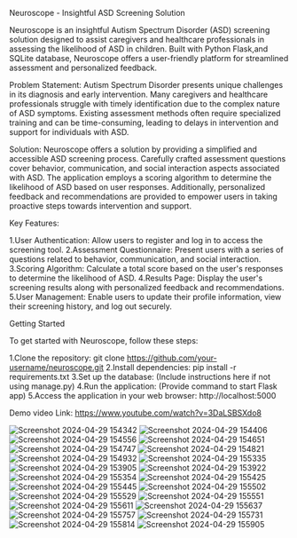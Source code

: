 Neuroscope - Insightful ASD Screening Solution

Neuroscope is an insightful Autism Spectrum Disorder (ASD) screening solution designed to assist caregivers and healthcare professionals in assessing the likelihood of ASD in children. Built with Python Flask,and SQLite database, Neuroscope offers a user-friendly platform for streamlined assessment and personalized feedback.

Problem Statement:
Autism Spectrum Disorder presents unique challenges in its diagnosis and early intervention. Many caregivers and healthcare professionals struggle with timely identification due to the complex nature of ASD symptoms. Existing assessment methods often require specialized training and can be time-consuming, leading to delays in intervention and support for individuals with ASD.

Solution:
Neuroscope offers a solution by providing a simplified and accessible ASD screening process. Carefully crafted assessment questions cover behavior, communication, and social interaction aspects associated with ASD. The application employs a scoring algorithm to determine the likelihood of ASD based on user responses. Additionally, personalized feedback and recommendations are provided to empower users in taking proactive steps towards intervention and support.

Key Features:

1.User Authentication: Allow users to register and log in to access the screening tool.
2.Assessment Questionnaire: Present users with a series of questions related to behavior, communication, and social interaction.
3.Scoring Algorithm: Calculate a total score based on the user's responses to determine the likelihood of ASD.
4.Results Page: Display the user's screening results along with personalized feedback and recommendations.
5.User Management: Enable users to update their profile information, view their screening history, and log out securely.


Getting Started

To get started with Neuroscope, follow these steps:

1.Clone the repository: git clone https://github.com/your-username/neuroscope.git
2.Install dependencies: pip install -r requirements.txt
3.Set up the database: (Include instructions here if not using manage.py)
4.Run the application: (Provide command to start Flask app)
5.Access the application in your web browser: http://localhost:5000

Demo video Link:
https://www.youtube.com/watch?v=3DaLSBSXdo8

![Screenshot 2024-04-29 154342](https://github.com/Parthiban3058/Neuroscope-Insightful-ASD-Screening-Solution/assets/100899532/39772571-740e-4526-91f5-4c9b3ffbf779)
![Screenshot 2024-04-29 154406](https://github.com/Parthiban3058/Neuroscope-Insightful-ASD-Screening-Solution/assets/100899532/697a7c44-91e0-473b-98ba-43d5b1fe1564)
![Screenshot 2024-04-29 154556](https://github.com/Parthiban3058/Neuroscope-Insightful-ASD-Screening-Solution/assets/100899532/046d0bdc-eab3-42c3-b9e9-80124430b424)
![Screenshot 2024-04-29 154651](https://github.com/Parthiban3058/Neuroscope-Insightful-ASD-Screening-Solution/assets/100899532/ce5a50a2-9800-4858-a0e3-f4e31cac4a39)
![Screenshot 2024-04-29 154747](https://github.com/Parthiban3058/Neuroscope-Insightful-ASD-Screening-Solution/assets/100899532/25a762ba-913b-4c14-b792-0a7d17dbfef1)
![Screenshot 2024-04-29 154821](https://github.com/Parthiban3058/Neuroscope-Insightful-ASD-Screening-Solution/assets/100899532/900e7ad9-b12d-45c4-9bc0-bd5d7bc6fa32)
![Screenshot 2024-04-29 154932](https://github.com/Parthiban3058/Neuroscope-Insightful-ASD-Screening-Solution/assets/100899532/9d762d28-10e1-4c98-8911-eabbed0d28b5)
![Screenshot 2024-04-29 155335](https://github.com/Parthiban3058/Neuroscope-Insightful-ASD-Screening-Solution/assets/100899532/5ba6b7eb-e031-419a-8428-ce2511d8c891)
![Screenshot 2024-04-29 153905](https://github.com/Parthiban3058/Neuroscope-Insightful-ASD-Screening-Solution/assets/100899532/30029dff-f702-46ab-81b5-ad887fd4ba1b)
![Screenshot 2024-04-29 153922](https://github.com/Parthiban3058/Neuroscope-Insightful-ASD-Screening-Solution/assets/100899532/8f8748e9-4746-44fb-827d-f460e4e67222)
![Screenshot 2024-04-29 155354](https://github.com/Parthiban3058/Neuroscope-Insightful-ASD-Screening-Solution/assets/100899532/ae887407-2ca8-418c-a6d8-4b8fdc63b22c)
![Screenshot 2024-04-29 155425](https://github.com/Parthiban3058/Neuroscope-Insightful-ASD-Screening-Solution/assets/100899532/113b5d68-ad15-43aa-99f9-5b43c2e8fab4)
![Screenshot 2024-04-29 155445](https://github.com/Parthiban3058/Neuroscope-Insightful-ASD-Screening-Solution/assets/100899532/b83229a1-dea7-464c-b745-8d27289ed243)
![Screenshot 2024-04-29 155502](https://github.com/Parthiban3058/Neuroscope-Insightful-ASD-Screening-Solution/assets/100899532/c50663a8-fd49-4347-b54f-d8878f984085)
![Screenshot 2024-04-29 155529](https://github.com/Parthiban3058/Neuroscope-Insightful-ASD-Screening-Solution/assets/100899532/78cca6ce-95db-4d92-a958-866ff254c750)
![Screenshot 2024-04-29 155551](https://github.com/Parthiban3058/Neuroscope-Insightful-ASD-Screening-Solution/assets/100899532/935ff74a-708a-480d-8c49-11ad228a59ae)
![Screenshot 2024-04-29 155611](https://github.com/Parthiban3058/Neuroscope-Insightful-ASD-Screening-Solution/assets/100899532/9a0c1dc5-ed49-4dad-83df-fa04a6bb51bc)
![Screenshot 2024-04-29 155637](https://github.com/Parthiban3058/Neuroscope-Insightful-ASD-Screening-Solution/assets/100899532/0ced9bef-41f4-45a2-977a-8beae4fc247e)
![Screenshot 2024-04-29 155757](https://github.com/Parthiban3058/Neuroscope-Insightful-ASD-Screening-Solution/assets/100899532/480850e3-a9d8-451e-8e66-76e8ce98eca9)
![Screenshot 2024-04-29 155731](https://github.com/Parthiban3058/Neuroscope-Insightful-ASD-Screening-Solution/assets/100899532/c4b216eb-fa31-41d2-87b4-117d18fad298)
![Screenshot 2024-04-29 155814](https://github.com/Parthiban3058/Neuroscope-Insightful-ASD-Screening-Solution/assets/100899532/515a01d5-bf32-4675-8132-fb0fed0a2af7)
![Screenshot 2024-04-29 155905](https://github.com/Parthiban3058/Neuroscope-Insightful-ASD-Screening-Solution/assets/100899532/1667189b-39f7-401c-8475-dbd3da7ec053)


